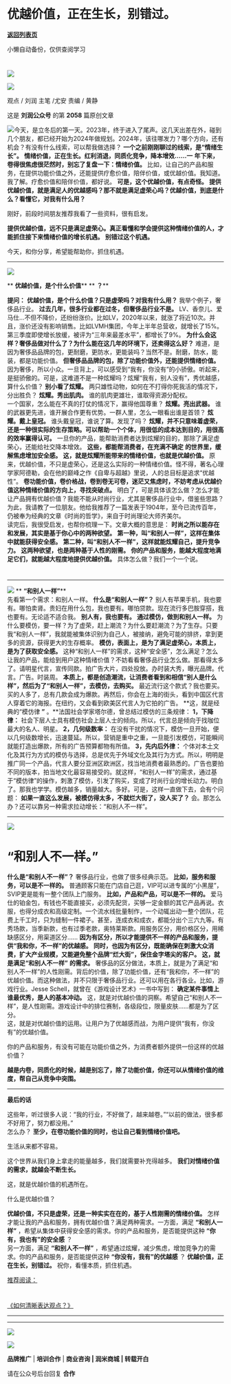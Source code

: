 # 优越价值，正在生长，别错过。

[**返回列表页**](/gzh/刘润)

小懒自动备份，仅供查阅学习

#
![](https://mmbiz.qpic.cn/sz_mmbiz_jpg/Eia1pKbzLGbQ05rqf4tHyB6X44YvIRZf7ciayibtRy0rVSib8CQjW35A8ibcicFzDvdSceZ3wxRFa7icOhIMKPHicVnvEw/640?wx_fmt=jpeg&wxfrom;=5&wx;_lazy=1&wx;_co=1)

![](https://mmbiz.qpic.cn/sz_mmbiz_gif/Eia1pKbzLGbTQOOGVPm0QUuFHm20I85XMt7mN1xEFmGmKCPiaPYOia6vibTUQdOibr0GRAnechVpVKlibcicEwXANMELw/640?wx_fmt=gif&from;=appmsg)

观点 / 刘润 主笔 /尤安 责编 / 黄静

这是 **刘润公众号** 的第 **2058** 篇原创文章

  
![](https://mmbiz.qpic.cn/sz_mmbiz_png/Eia1pKbzLGbSZ57HPo7A5mhKzhKlg5AokaIREqaw64oGKpiaSg9pz2EjBp3ZRqWY1KtKS3jGJY8tT6KuU1elczBQ/640?wx_fmt=png&wxfrom;=5&wx;_lazy=1&wx;_co=1)今天，是立冬后的第一天。2023年，终于进入了尾声。这几天出差在外，碰到几个朋友，都已经开始为2024年做规划。2024年，该往哪发力？哪个方向，还有机会？有没有什么线索，可以帮我做选择？
**一个之前刚刚聊过的线索，是“情绪生长”。** **情绪价值，正在生长。红利消退，同质化竞争，降本增效……一**
**年下来，卷得很焦虑很茫然时，别忘了复盘一下：情绪价值。**
比如，让自己的产品和服务，在提供功能价值之外，还能提供疗愈价值，陪伴价值，或优越价值。我知道。我了解。疗愈价值和陪伴价值，都好说。
**可是，这个优越价值，有点奇怪。** **提供优越价值，就是满足人的优越感吗？那不就是满足虚荣心吗？优越价值，到底是什么？看懂它，对我有什么用？**

刚好，前段时间朋友推荐我看了一些资料，很有启发。

 **提供优越价值，远不只是满足虚荣心。真正看懂和学会提供这种情绪价值的人，才能抓住接下来情绪价值的增长机遇。** **别错过这个机遇。**

今天，和你分享，希望能帮助你，抓住机遇。

  

* * *

  

![](https://mmbiz.qpic.cn/sz_mmbiz_png/Eia1pKbzLGbSZ57HPo7A5mhKzhKlg5AokGuTJ7iaXLka0P3SWib72tWhUQ0gF1XSW0512qjp1LtB15p00XD4RibnQw/640?wx_fmt=png&wxfrom;=5&wx;_lazy=1&wx;_co=1)

 ** **优越价值，是个什么价值**** ** **？****

  

 **提问：** **优越价值，是个什么价值？只是虚荣吗？对我有什么用？** 我举个例子，奢侈品行业。
**过去几年，很多行业都在过冬，但奢侈品行业不是。**
LV、香奈儿、爱马仕…不但不降价，还纷纷涨价。比如LV，2020年以来，就涨了将近10次。并且，涨价还没有影响销售。比如LVMH集团，今年上半年总营收，就增长了15%。第三季度即使增长放缓，被评为“三年来最差水平”，都增长了9%。
**为什么会这样？奢侈品做对什么了？为什么能在这几年的环境下，还卖得这么好？**
难道，是因为奢侈品品牌的包，更耐磨，更防水，更能装吗？当然不是。耐磨，防水，能装，都是功能价值。
**但奢侈品品牌的包，除了功能价值外，还能提供情绪价值。**
因为奢侈，所以小众。一旦背上，可以感受到“我有，你没有”的小骄傲。听起来，是挺骄傲的。可是，这难道不是一种炫耀吗？炫耀“我有，别人没有”，秀优越感，算什么价值？
**别小看了炫耀。** 两只雄性动物，如何在不打得你死我活的情况下，分出胜负？ **炫耀。秀出肌肉。** 谁的肌肉更雄壮，谁取得资源分配权。  
一个国家，怎么能在不真的打仗的情况下，赢得他国尊重？ **炫耀。亮出武器。** 谁的武器更先进，谁开展合作更有优势。一群人里，怎么一眼看出谁是首领？
**炫耀。戴上皇冠。** 谁头戴皇冠，谁说了算。发现了吗？
**炫耀，并不只意味着虚荣，还是一种很实际的生存策略。可以帮助一个个体，用很低的成本达到目的，用很高的效率赢得认可。**
一旦你的产品，能帮助消费者达到炫耀的目的，那除了满足虚荣心，还能给社交降本增效。 **这些，都能帮消费者，在充满不确定**
**的世界里，缓解焦虑增加安全感。** **这，就是炫耀所能带来的情绪价值，也就是优越价值。**
原来，优越价值，不只是虚荣心，还是这么实际的一种情绪价值。怪不得，著名心理学家阿德勒，会在他的巅峰之作《自卑与超越》里说，人的总目标是追求“优越性”。
**卷功能价值，卷价格战，卷到卷无可卷，迷茫又焦虑时，不妨考虑从优越价值这种情绪价值的方向上，寻找突破点。**
明白了，可是具体该怎么做？怎么才能让产品拥有优越价值？我能不能从时尚行业，尤其是奢侈品行业中，借鉴些思路？为此，我请教了一位朋友。他给我推荐了一篇发表于1904年，至今已流传百年，仍被奉为经典的文章《时尚的哲学》，来自于时尚理论大师齐美尔。  
读完后，我很受启发，也帮你梳理一下。文章大概的意思是： **时尚之所以能存在和发展，其实是基于你心中的两种欲望。**
**第一种，叫“和别人一样”，这样在集体中就能获得安全感。** **第二种，叫“和别人不一样”，这样就能炫耀自己，提升竞争力。**
**这两种欲望，也是两种基于人性的刚需。** **你的产品和服务，能越大程度地满足它们，就能越大程度地提供优越价值。** 具体怎么做？我们一个一个说。

  

#

* * *

  
![](https://mmbiz.qpic.cn/sz_mmbiz_png/Eia1pKbzLGbSZ57HPo7A5mhKzhKlg5Aok2AIiaJW7l8erHxZALX3I4UCZ6icOiaG54icicgBCn0whu5uVqgIHoicjBcLQ/640?wx_fmt=png&wxfrom;=5&wx;_lazy=1&wx;_co=1)
** **“和别人一样”****  
先看第一个需求：和别人一样。 **什么是“和别人一样”？**
别人有苹果手机，我也要有。哪怕卖肾。贵妇在用什么包，我也要有。哪怕贷款。现在流行多巴胺穿搭，我也要有。无论适不适合我。 **别人有，我也要有。**
**通过模仿，做到和别人一样。**
为什么要模仿，要一样？为了虚荣，赶上潮流？为什么要赶潮流？为了生存。只要我“和别人一样”，我就能被集体识别为自己人，被接纳，避免可能的排挤，拿到更多的资源，获得更大的生存概率。
**模仿，表面上，是为了满足虚荣心，本质上，是为了获取安全感。**
这种“和别人一样”的需求，这种“安全感”，怎么满足？怎么让我的产品，能给到用户这种情绪价值？不妨看看奢侈品行业怎么做。那看得太多了。请明星代言，宣传同款。拍广告大片，四处投放。办时装大秀，曝光品牌。代言。广告。时装周。
**本质上，都是创造潮流，让消费者看到和相信“别人是什么样”，然后为了“和别人一样”，去模仿，去购买。**
最近流行这个款式？我也要买。买的人多了，总有几款会成为爆款。再然后，你会在上海的街头，看到中国区代言人穿着它的海报。在纽约，又会看到欧美区代言人为它拍的广告。
**这，就是经典的“模仿律 **”** 。**法国社会学家塔尔德，曾总结过模仿的三条规律： **1，下降律：**
社会下层人士具有模仿社会上层人士的倾向。所以，代言总是倾向于找咖位最大的名人、明星。 **2，几何级数率：**
在没有干扰的情况下，模仿一旦开始，便以几何级数增长，迅速蔓延。所以，营销是重中之重，一旦能引发模仿，可能瞬间就能打造出爆款，所有的广告预算都物有所值。
**3，先内后外律：**
个体对本土文化及其行为方式的模仿与选择，总是优先于外域文化及其行为方式。所以，明明是推广同一个产品，代言人要分亚洲区欧洲区，找当地消费者最熟悉的。广告也要拍不同的版本，拍当地文化最容易接受的。就这样，“和别人一样”的需求，通过基于“模仿律”的操作，刺激了模仿，引发了购买，变成了时尚行业的增长动力。明白了。那我也学学。模仿越多，销量越大。多好。可是，这样一直做下去，会有个问题：
**如果一直这么发展，被模仿得太多，不就烂大街了，没人买了？** 会。那怎么办？还可以靠另一种需求拉动增长：“和别人不一样”。

  

* * *

  

![](https://mmbiz.qpic.cn/sz_mmbiz_png/Eia1pKbzLGbSZ57HPo7A5mhKzhKlg5Aokezdsfgaic9nO4x42qusQ3vJ1xBvIibK36YQcwCjGZG47h65kADxNNYmg/640?wx_fmt=png&wxfrom;=5&wx;_lazy=1&wx;_co=1)

#  **“和别人不一样。”**

 **什么是“和别人不一样”？** 奢侈品行业，也做了很多经典示范。 **比如，服务和服务，可以是不一样的。**
普通顾客只能在门店自己逛，VIP可以进专属的“小黑屋”，SVIP更是能有一整个团队上门服务。 **比如，产品和产品，可以是不一样的。**
爱马仕的铂金包，有钱也不能直接买，必须先配货，买够一定金额的其它产品再说。衣服，也得分成衣和高级定制。一个流水线批量制作，一个动辄出动一整个团队，花费上千工时，只为缝制一件裙子。甚至，连成衣和成衣，都能分出个三六九等。有秀场款，当季新款，也有过季老款，奥特莱斯款。用服务区分，用价格区分，用稀缺感区分，用渠道区分……
**因为有区分，所以才能提供不一样的产品和服务，提供“我和你，不一样”的优越感。**
**同时，也因为有区分，既能确保在刺激大众消费，扩大产业规模，又能避免整个品牌“烂大街”，保住金字塔尖的客户。** **这，就是满足“和别人不一样”**
**的需求。**
奢侈品的区分做法，本质上，就是为了满足“和别人不一样”的人性刚需。背后的价值，除了功能价值，还有“我和你，不一样”的优越价值。而这种做法，并不只限于奢侈品行业。还可以用在各行各业。比如，游戏行业。Jesse
Schell，就曾在《游戏设计艺术》一书中写到： **确定某件事情上谁最优秀，是人的基本冲动。**
这，就是对优越价值的洞察。希望自己“和别人不一样”，是人性刚需。游戏设计中的排位赛制，各级段位，限量皮肤……都是为了区分。  
这，就是对优越价值的运用。让用户为了优越感而战，为用户提供“我有，你没有”的优越价值。

你的产品和服务，有没有可能在功能价值之外，为消费者额外提供一份这样的优越价值？

  

 **越是内卷，同质化的时候，越是别忘了，除了功能价值，你还可以从情绪价值的维度，帮自己从竞争中突围。**

  

* * *

  

 **最后的话**

  

这些年，听过很多人说：“我的行业，不好做了，越来越卷。”“以前的做法，很多都不好用了，努力都没用。”  
怎么办？ **至少，在卷功能价值的同时，也让自己看到情绪价值吧。**

生活从来都不容易。

这个世界从我们身上拿走的能量越多，我们就需要补充得越多。 **我们对情绪价值的需求，就越会不断生长。**

这，就是优越价值的机遇所在。

什么是优越价值？

 **优越价值，不只是虚荣，还是一种实实在在的，基于人性刚需的情绪价值。** 怎样才能让我的产品和服务，拥有优越价值？满足两种需求。一方面，满足
**“和别人一样”** ，希望从集体中获得安全感的需求。你的产品和服务，是否能提供这种 **“你有，我也有”的安全感** ？  
另一方面，满足 **“和别人不一样”** ，希望通过炫耀，减少焦虑，增加竞争力的需求。你的产品和服务，是否能提供这种 **“你没有，我有”的优越感** ？
**优越价值，正在生长，别错过。** 祝你，看懂本质，抓住机遇。

  

[推荐阅读：](https://mp.weixin.qq.com/s?__biz=MjM5NjM5MjQ4MQ==&mid=2651723054&idx=2&sn=01d2038cab11b1b748b2c9bd5c57ea3c&chksm=bd134e608a64c776960f41598a0b96f8d78f1610b837973f596130b165ba017905d8737c33b9&token=209012248&lang=zh_CN&scene=21#wechat_redirect)

#
[《如何清晰表达观点？》](https://mp.weixin.qq.com/s?__biz=MjM5NjM5MjQ4MQ==&mid=2651723054&idx=2&sn=01d2038cab11b1b748b2c9bd5c57ea3c&chksm=bd134e608a64c776960f41598a0b96f8d78f1610b837973f596130b165ba017905d8737c33b9&token=209012248&lang=zh_CN&scene=21#wechat_redirect)

* * *

  

* * *

[![](https://mmbiz.qpic.cn/sz_mmbiz_gif/Eia1pKbzLGbQrmppBpTLmfvz0ic1lib0tib1tRQkHl695IxCfPbxhMccgicNbAIaK1q8p5drvddOnAHFjplQyIqHsow/640?wx_fmt=gif&wxfrom;=5&wx;_lazy=1&wx;_co=1)]()

![](https://mmbiz.qpic.cn/sz_mmbiz_gif/Eia1pKbzLGbTQOOGVPm0QUuFHm20I85XMyeac4r9M4dHyOOysoqcVOBcHAOeuzUV0hoWwWufh8LewHnicHXjgFYA/640?wx_fmt=gif&from;=appmsg)

 **品牌推广** | **培训合作** | **商业咨询 | 润米商城** **| 转载开白**

请在公众号后台回复 **合作**

